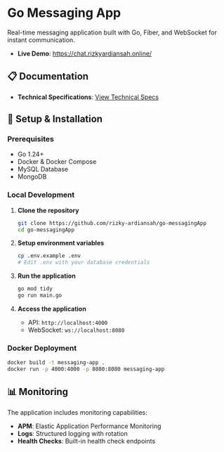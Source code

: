 # Go Messaging App

Real-time messaging application built with Go, Fiber, and WebSocket for instant communication.


- **Live Demo**: https://chat.rizkyardiansah.online/
## 📋 Documentation

- **Technical Specifications**: [View Technical Specs](https://drive.google.com/file/d/1m2BG3BrTS0g28l0hA7nF8irCEwUPj3ec/view?usp=sharing)


## 🔧 Setup & Installation

### Prerequisites

- Go 1.24+
- Docker & Docker Compose
- MySQL Database
- MongoDB

### Local Development

1. **Clone the repository**

   ```bash
   git clone https://github.com/rizky-ardiansah/go-messagingApp
   cd go-messagingApp
   ```

2. **Setup environment variables**

   ```bash
   cp .env.example .env
   # Edit .env with your database credentials
   ```

3. **Run the application**

   ```bash
   go mod tidy
   go run main.go
   ```

4. **Access the application**
   - API: `http://localhost:4000`
   - WebSocket: `ws://localhost:8080`

### Docker Deployment

```bash
docker build -t messaging-app .
docker run -p 4000:4000 -p 8080:8080 messaging-app
```


## 📊 Monitoring

The application includes monitoring capabilities:

- **APM**: Elastic Application Performance Monitoring
- **Logs**: Structured logging with rotation
- **Health Checks**: Built-in health check endpoints